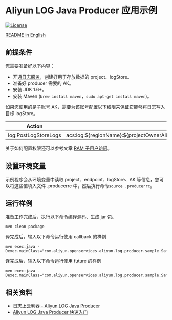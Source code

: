 # Aliyun LOG Java Producer 应用示例

[![License](https://img.shields.io/badge/license-Apache2.0-blue.svg)](/LICENSE)

[README in English](/README.md)

## 前提条件
您需要准备好以下内容：
* 开通[日志服务](https://cn.aliyun.com/product/sls)，创建好用于存放数据的 project、logStore。
* 准备好 producer 需要的 AK。
* 安装 JDK 1.6+。
* 安装 Maven (`brew install maven`，`sudo apt-get install maven`)。

如果您使用的是子账号 AK，需要为该账号配置以下权限来保证它能够将日志写入目标 logStore。
<table>
<thead>
<tr>
<th>Action</th>
<th>Resource</th>
</tr>
</thead>
<tbody>
<tr>
<td>log:PostLogStoreLogs</td>
<td>acs:log:${regionName}:${projectOwnerAliUid}:project/${projectName}/logstore/${logstoreName}</td>
</tr>
</tbody>
</table>

关于如何配置权限还可以参考文章 [RAM 子用户访问](https://help.aliyun.com/document_detail/29049.html)。


## 设置环境变量
示例程序会从环境变量中读取 project、endpoint、logStore、AK 等信息，您可以将这些值填入文件 .producerrc 中，然后执行命令`source .producerrc`。

## 运行样例
准备工作完成后，执行以下命令编译源码、生成 jar 包。
```
mvn clean package
```

译完成后，输入以下命令运行使用 callback 的样例
```
mvn exec:java -Dexec.mainClass="com.aliyun.openservices.aliyun.log.producer.sample.SampleProducerWithCallback"
```

译完成后，输入以下命令运行使用 future 的样例
```
mvn exec:java -Dexec.mainClass="com.aliyun.openservices.aliyun.log.producer.sample.SampleProducerWithFuture"
```

## 相关资料
* [日志上云利器 - Aliyun LOG Java Producer](https://yq.aliyun.com/articles/682762)
* [Aliyun LOG Java Producer 快速入门](https://yq.aliyun.com/articles/682761)


